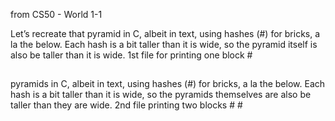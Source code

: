 from CS50 - World 1-1

Let’s recreate that pyramid in C, albeit in text, using hashes (#) for bricks, a la the below. Each hash is a bit taller than it is wide, so the pyramid itself is also be taller than it is wide.
1st file for printing one block
    # 
   ## 
  ### 
 #### 
##### 

pyramids in C, albeit in text, using hashes (#) for bricks, a la the below. Each hash is a bit taller than it is wide, so the pyramids themselves are also be taller than they are wide.
2nd file printing two blocks
    # #
   ## ##
  ### ###
 #### ####
##### #####
